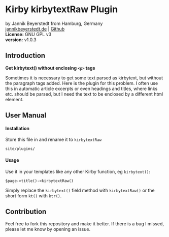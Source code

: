 # Kirby kirbytextRaw Plugin
by Jannik Beyerstedt from Hamburg, Germany  
[jannikbeyerstedt.de](http://jannikbeyerstedt.de) | [Github](https://github.com/jbeyerstedt)  
**License:** GNU GPL v3  
**version:** v1.0.3

## Introduction
**Get kirbytext() without enclosing `<p>` tags**

Sometimes it is necessary to get some text parsed as kirbytext, but without the paragraph tags added. Here is the plugin for this problem. I often use this in automatic article excerpts or even headings and titles, where links etc. should be parsed, but I need the text to be enclosed by a different html element.

## User Manual

#### Installation
Store this file in and rename it to `kirbytextRaw`

    site/plugins/

#### Usage
Use it in your templates like any other Kirby function, eg `kirbytext()`:

    $page->title()->kirbytextRaw()

Simply replace the `kirbytext()` field method with `kirbytextRaw()` or the short form `kt()` with `ktr()`.


## Contribution
Feel free to fork this repository and make it better. If there is a bug I missed, please let me know by opening an issue.
